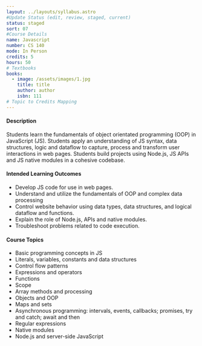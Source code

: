 ```yaml
---
layout: ../layouts/syllabus.astro
#Update Status (edit, review, staged, current)
status: staged
sort: 07
#Course Details
name: Javascript
number: CS 140
mode: In Person
credits: 5
hours: 50
# Textbooks
books:
  - image: /assets/images/1.jpg
    title: title
    author: author
    isbn: 111
# Topic to Credits Mapping
---
```

<!-- Edited Description and Outcomes for brevity, to make it more succinct and remove some redundancies... Reduced topics to concepts.  Grismer, what did I miss?  -->

#### Description
Students learn the fundamentals of object orientated programming (OOP) in JavaScript (JS). Students apply an understanding of JS syntax, data structures, logic and dataflow to capture, process and transform user interactions in web pages. Students build projects using Node.js, JS APIs and JS native modules in a cohesive codebase.
 
#### Intended Learning Outcomes
- Develop JS code for use in web pages. 
- Understand and utilize the fundamentals of OOP and complex data processing
- Control website behavior using data types, data structures, and logical dataflow and functions.
- Explain the role of Node.js, APIs and native modules.
- Troubleshoot problems related to code execution.
 
#### Course Topics
- Basic programming concepts in JS
- Literals, variables, constants and data structures
- Control flow patterns
- Expressions and operators
- Functions
- Scope
- Array methods and processing
- Objects and OOP
- Maps and sets
- Asynchronous programming: intervals, events, callbacks; promises, try and catch; await and then
- Regular expressions
- Native modules
- Node.js and server-side JavaScript